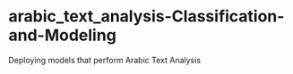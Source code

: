 # arabic_text_analysis-Classification-and-Modeling
Deploying models that perform Arabic Text Analysis 
